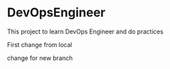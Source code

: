 # DevOpsEngineer
This project to learn DevOps Engineer and do practices 

First change from local 

change for new branch